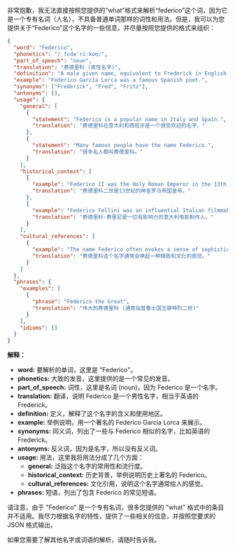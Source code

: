 非常抱歉，我无法直接按照您提供的“what”格式来解析“federico”这个词，因为它是一个专有名词（人名），不具备普通单词那样的词性和用法。但是，我可以为您提供关于“Federico”这个名字的一些信息，并尽量按照您提供的格式来组织：

```json
{
  "word": "Federico",
  "phonetics": "/ˌfɛdəˈriːkoʊ/",
  "part_of_speech": "noun",
  "translation": "费德里科 (男性名字)",
  "definition": "A male given name, equivalent to Frederick in English. It is common in Spanish and Italian-speaking countries.",
  "example": "Federico García Lorca was a famous Spanish poet.",
  "synonyms": ["Frederick", "Fred", "Fritz"],
  "antonyms": [],
  "usage": {
    "general": [
      {
        "statement": "Federico is a popular name in Italy and Spain.",
        "translation": "费德里科在意大利和西班牙是一个很受欢迎的名字。"
      },
      {
        "statement": "Many famous people have the name Federico.",
        "translation": "很多名人都叫费德里科。"
      }
    ],
    "historical_context": [
      {
        "example": "Federico II was the Holy Roman Emperor in the 13th century.",
        "translation": "费德里科二世是13世纪的神圣罗马帝国皇帝。"
      },
      {
        "example": "Federico Fellini was an influential Italian filmmaker.",
        "translation": "费德里科·费里尼是一位有影响力的意大利电影制作人。"
      }
    ],
    "cultural_references": [
      {
        "example": "The name Federico often evokes a sense of sophistication and culture.",
        "translation": "费德里科这个名字通常会唤起一种精致和文化的感觉。"
      }
    ]
  },
  "phrases": {
    "examples": [
      {
        "phrase": "Federico the Great",
        "translation": "伟大的费德里科 (通常指普鲁士国王腓特烈二世)"
      }
    ],
    "idioms": []
  }
}
```

**解释：**

*   **word:**  要解析的单词，这里是 "Federico"。
*   **phonetics:**  大致的发音，这里提供的是一个常见的发音。
*   **part\_of\_speech:**  词性，这里是名词 (noun)，因为 Federico 是一个名字。
*   **translation:**  翻译，说明 Federico 是一个男性名字，相当于英语的 Frederick。
*   **definition:**  定义，解释了这个名字的含义和使用地区。
*   **example:**  举例说明，用一个著名的 Federico García Lorca 来展示。
*   **synonyms:**  同义词，列出了一些与 Federico 相似的名字，比如英语的 Frederick。
*   **antonyms:**  反义词，因为是名字，所以没有反义词。
*   **usage:**  用法，这里我将用法分成了几个方面：
    *   **general:** 泛指这个名字的常用性和流行度。
    *   **historical\_context:**  历史背景，举例说明历史上著名的 Federico。
    *   **cultural\_references:** 文化引用，说明这个名字通常给人的感觉。
*   **phrases:**  短语，列出了包含 Federico 的常见短语。

请注意，由于 "Federico" 是一个专有名词，很多您提供的 "what" 格式中的条目并不适用。我尽力根据名字的特性，提供了一些相关的信息，并按照您要求的 JSON 格式输出。

如果您需要了解其他名字或词语的解析，请随时告诉我。
 